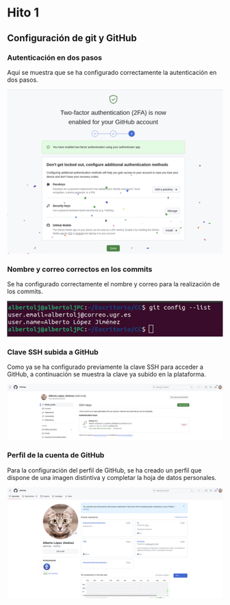 # Hito 1

## Configuración de git y GitHub

### Autenticación en dos pasos

Aquí se muestra que se ha configurado correctamente la autenticación en dos pasos.

![Autenticación](../../img/Configuracion_two-factor_authenticator.png)
### Nombre y correo correctos en los commits

Se ha configurado correctamente el nombre y correo para la realización de los commits.

![Commits](../../img/Configuracion_nombre_y_correo.png)

### Clave SSH subida a GitHub

Como ya se ha configurado previamente la clave SSH para acceder a GitHub, a continuación se muestra la clave ya subido en la plataforma.

![SSH](../../img/Configuracion_ssh.png)

### Perfil de la cuenta de GitHub

Para la configuración del perfil de GitHub, se ha creado un perfil que dispone de una imagen distintiva y completar la hoja de datos personales.

![Profile](../../img/Configuracion_GitHub.png)